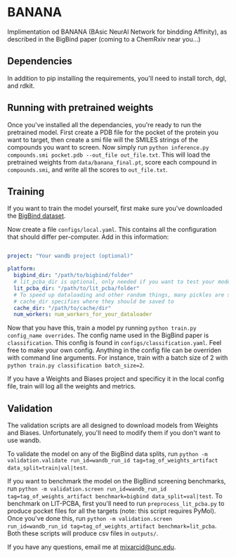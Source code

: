# BANANA

Implimentation od BANANA (BAsic NeurAl Network for bindding Affinity), as described in the BigBind paper (coming to a ChemRxiv near you...)

## Dependencies

In addition to pip installing the requirements, you'll need to install torch, dgl, and rdkit.

## Running with pretrained weights

Once you've installed all the dependancies, you're ready to run the pretrained model. First create a PDB file for the pocket of the protein you want to target, then create a smi file will the SMILES strings of the compounds you want to screen. Now simply run `python inference.py compounds.smi pocket.pdb --out_file out_file.txt`. This will load the pretrained weights from `data/banana_final.pt`, score each compound in `compounds.smi`, and write all the scores to `out_file.txt`.

## Training

If you want to train the model yourself, first make sure you've downloaded the [BigBind dataset](https://storage.googleapis.com/bigbind/BigBindV1.tar.bz2).

Now create a file `configs/local.yaml`. This contains all the configuration that should differ per-computer. Add in this information:
```yaml

project: "Your wandb project (optional)"

platform:
  bigbind_dir: "/path/to/bigbind/folder"
  # lit_pcba_dir is optional, only needed if you want to test your model on LIT_PCBA
  lit_pcba_dir: "/path/to/lit_pcba/folder"
  # To speed up dataloading and other random things, many pickles are saved.
  # cache_dir specifies where they should be saved to
  cache_dir: "/path/to/cache/dir"
  num_workers: num_workers_for_your_dataloader

```

Now that you have this, train a model py running `python train.py config_name overrides`. The config name used in the BigBind paper is `classification`. This config is found in `configs/classification.yaml`. Feel free to make your own config. Anything in the config file can be overriden with command line arguments. For instance, train with a batch size of 2 with `python train.py classification batch_size=2`.

If you have a Weights and Biases project and specificy it in the local config file, train will log all the weights and metrics.

## Validation

The validation scripts are all designed to download models from Weights and Biases. Unfortunately, you'll need to modify them if you don't want to use wandb.

To validate the model on any of the BigBind data splits, run `python -m validation.validate run_id=wandb_run_id tag=tag_of_weights_artifact data_split=train|val|test`.

If you want to benchmark the model on the BigBind screening benchmarks, run `python -m validation.screen run_id=wandb_run_id tag=tag_of_weights_artifact benchmark=bigbind data_split=val|test`. To benchmark on LIT-PCBA, first you'll need to run `preprocess_lit_pcba.py` to produce pocket files for all the targets (note: this script requires PyMol). Once you've done this, run `python -m validation.screen run_id=wandb_run_id tag=tag_of_weights_artifact benchmark=lit_pcba`. Both these scripts will produce csv files in `outputs/`.

If you have any questions, email me at [mixarcid@unc.edu](mailto:mixarcid@unc.edu).


